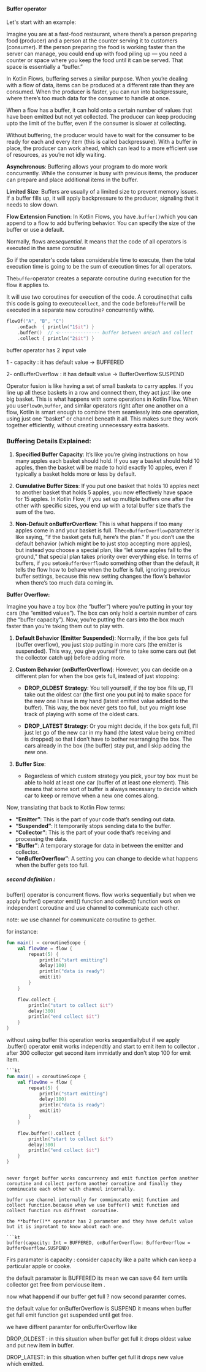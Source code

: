 #### Buffer operator

Let's start with an example:

Imagine you are at a fast-food restaurant, where there’s a person preparing food (producer) and a
person at the counter serving it to customers (consumer). If the person preparing the food is
working faster than the server can manage, you could end up with food piling up — you need a counter
or space where you keep the food until it can be served. That space is essentially a “buffer.”

In Kotlin Flows, buffering serves a similar purpose. When you’re dealing with a flow of data, items
can be produced at a different rate than they are consumed. When the producer is faster, you can run
into backpressure, where there’s too much data for the consumer to handle at once.

When a flow has a buffer, it can hold onto a certain number of values that have been emitted but not
yet collected. The producer can keep producing upto the limit of the buffer, even if the consumer is
slower at collecting.

Without buffering, the producer would have to wait for the consumer to be ready for each and every
item (this is called backpressure). With a buffer in place, the producer can work ahead, which can
lead to a more efficient use of resources, as you’re not idly waiting.

**Asynchronous**: Buffering allows your program to do more work concurrently. While the consumer is
busy with previous items, the producer can prepare and place additional items in the buffer.

**Limited Size**: Buffers are usually of a limited size to prevent memory issues. If a buffer fills
up, it will apply backpressure to the producer, signaling that it needs to slow down.

**Flow Extension Function**: In Kotlin Flows, you have`.buffer()`which you can append to a flow to
add buffering behavior. You can specify the size of the buffer or use a default.

Normally, flows are*sequential*. It means that the code of all operators is executed in the same
coroutine

So if the operator's code takes considerable time to execute, then the total execution time is going
to be the sum of execution times for all operators.

The`buffer`operator creates a separate coroutine during execution for the flow it applies to.

It will use two coroutines for execution of the code. A coroutine`Q`that calls this code is going to
execute`collect`, and the code before`buffer`will be executed in a separate new coroutine`P`
concurrently with`Q`.

```kt
flowOf("A", "B", "C")
    .onEach  { println("1$it") }
    .buffer()  // <--------------- buffer between onEach and collect
    .collect { println("2$it") }
```

buffer operator has 2 input vale

1 - capacity : it has default value -> BUFFERED

2- onBufferOverflow : it has default value ->  BufferOverflow.SUSPEND

Operator fusion is like having a set of small baskets to carry apples. If you line up all these
baskets in a row and connect them, they act just like one big basket. This is what happens with some
operations in Kotlin Flow. When you use`flowOn`,`buffer`, and similar operators right after one
another on a flow, Kotlin is smart enough to combine them seamlessly into one operation, using just
one “basket” or channel beneath it all. This makes sure they work together efficiently, without
creating unnecessary extra baskets.

### Buffering Details Explained:

1. **Specified Buffer Capacity**: It’s like you’re giving instructions on how many apples each
   basket should hold. If you say a basket should hold 10 apples, then the basket will be made to
   hold exactly 10 apples, even if typically a basket holds more or less by default.

2. **Cumulative Buffer Sizes**: If you put one basket that holds 10 apples next to another basket
   that holds 5 apples, you now effectively have space for 15 apples. In Kotlin Flow, if you set up
   multiple buffers one after the other with specific sizes, you end up with a total buffer size
   that’s the sum of the two.

3. **Non-Default onBufferOverflow**: This is what happens if too many apples come in and your basket
   is full. The`onBufferOverflow`parameter is like saying, “if the basket gets full, here’s the
   plan.” If you don’t use the default behavior (which might be to just stop accepting more apples),
   but instead you choose a special plan, like “let some apples fall to the ground,” that special
   plan takes priority over everything else. In terms of buffers, if you set`onBufferOverflow`to
   something other than the default, it tells the flow how to behave when the buffer is full,
   ignoring previous buffer settings, because this new setting changes the flow’s behavior when
   there’s too much data coming in.

**Buffer Overflow:**

Imagine you have a toy box (the “buffer”) where you’re putting in your toy cars (the “emitted
values”). The box can only hold a certain number of cars (the “buffer capacity”). Now, you’re
putting the cars into the box much faster than you’re taking them out to play with.

1. **Default Behavior (Emitter Suspended)**: Normally, if the box gets full (buffer overflow), you
   just stop putting in more cars (the emitter is suspended). This way, you give yourself time to
   take some cars out (let the collector catch up) before adding more.

2. **Custom Behavior (onBufferOverflow)**: However, you can decide on a different plan for when the
   box gets full, instead of just stopping:

    - **DROP_OLDEST Strategy**: You tell yourself, if the toy box fills up, I’ll take out the oldest
      car (the first one you put in) to make space for the new one I have in my hand (latest emitted
      value added to the buffer). This way, the box never gets too full, but you might lose track of
      playing with some of the oldest cars.

    - **DROP_LATEST Strategy**: Or you might decide, if the box gets full, I’ll just let go of the
      new car in my hand (the latest value being emitted is dropped) so that I don’t have to bother
      rearranging the box. The cars already in the box (the buffer) stay put, and I skip adding the
      new one.

3. **Buffer Size**:

    - Regardless of which custom strategy you pick, your toy box must be able to hold at least one
      car (buffer of at least one element). This means that some sort of buffer is always necessary
      to decide which car to keep or remove when a new one comes along.

Now, translating that back to Kotlin Flow terms:

- **“Emitter”**: This is the part of your code that’s sending out data.
- **“Suspended”**: It temporarily stops sending data to the buffer.
- **“Collector”**: This is the part of your code that’s receiving and processing the data.
- **“Buffer”**: A temporary storage for data in between the emitter and collector.
- **“onBufferOverflow”**: A setting you can change to decide what happens when the buffer gets too
  full.

##### second definition :

buffer() operator is concurrent flows. flow works sequentially but when we apply buffer() operator
emit() function and collect() function work on independent coroutine and use channel to communicate
each other.

note: we use channel for communicate coroutine to gether.

for instance:

```kt
fun main() = coroutineScope {
    val flowOne = flow {
        repeat(5) {
            println("start emitting")
            delay(100)
            println("data is ready")
            emit(it)
        }
    }

    flow.collect {
        println("start to collect $it")
        delay(300)
        println("end collect $it")
    }
}


```

without using buffer this operation works sequentiallybut if we apply .buffer() operator emit works
independtly and start to emit item to collector .
after 300 collector get second item immidatly and don't stop 100 for emit item.

```kt
```kt
fun main() = coroutineScope {
    val flowOne = flow {
        repeat(5) {
            println("start emitting")
            delay(100)
            println("data is ready")
            emit(it)
        }
    }

    flow.buffer().collect {
        println("start to collect $it")
        delay(300)
        println("end collect $it")
    }
}
```

```

never forget buffer works concurrency and emit function perfom another coroutine and collect perform another coroutine and finally they comminucate each other with channel internally.

buffer use channel internally for comminucate emit function and collect function.because when we use buffer() wmit function and collect function run diffrent  coroutine.

the **buffer()** operator has 2 parameter and they have defult value but it is improtant to know about each one.

```kt
buffer(capacity: Int = BUFFERED, onBufferOverflow: BufferOverflow = BufferOverflow.SUSPEND)
```

Firs paramater is capacity : consider capacity like a palte which can keep a particular apple or
cooke.

the default paramater is BUFFERED its mean we can save 64 item untils collector get free from
perviouse item .

now what happend if our buffer get full ? now second paramter comes.

the default value for onBufferOverflow is SUSPEND it means when buffer get full emit function get
suspended until get free.

we have diffrent paramter for onBufferOverflow like

DROP_OLDEST : in this situation when buffer get full it drops oldest value and put new item in
buffer.

DROP_LATEST: in this situation when buffer get full it drops new value which emitted.
